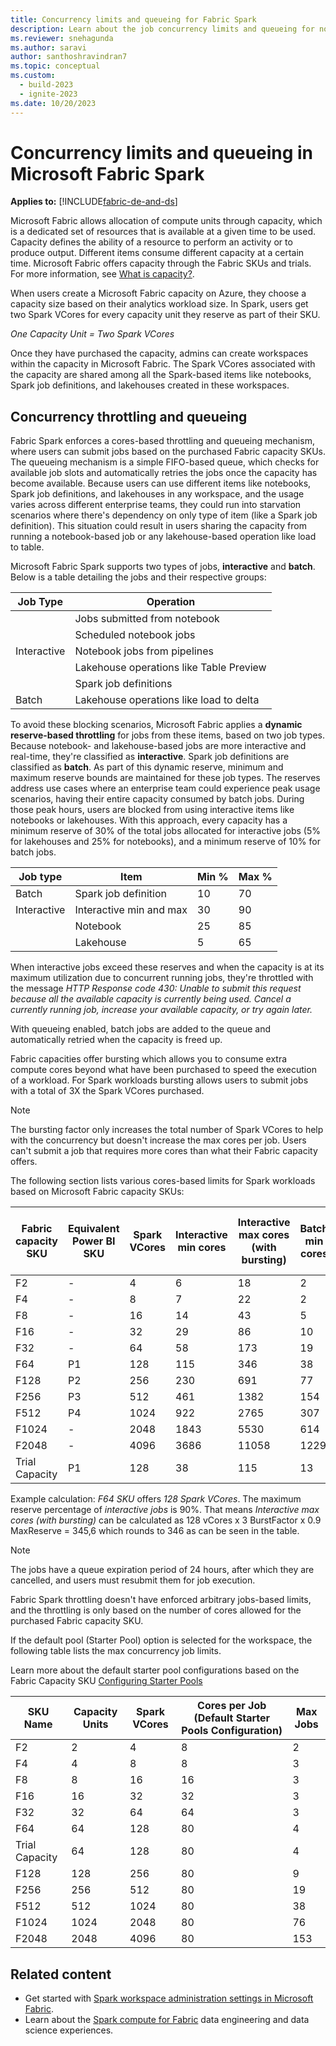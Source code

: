```yaml
---
title: Concurrency limits and queueing for Fabric Spark
description: Learn about the job concurrency limits and queueing for notebooks, Spark job definitions, and lakehouse jobs in Fabric.
ms.reviewer: snehagunda
ms.author: saravi
author: santhoshravindran7
ms.topic: conceptual
ms.custom:
  - build-2023
  - ignite-2023
ms.date: 10/20/2023
---
```

# Concurrency limits and queueing in Microsoft Fabric Spark

**Applies to:** [!INCLUDE[fabric-de-and-ds](includes/fabric-de-ds.md)]

Microsoft Fabric allows allocation of compute units through capacity, which is a dedicated set of resources that is available at a given time to be used. Capacity defines the ability of a resource to perform an activity or to produce output. Different items consume different capacity at a certain time. Microsoft Fabric offers capacity through the Fabric SKUs and trials. For more information, see [What is capacity?](../enterprise/scale-capacity.md).

When users create a Microsoft Fabric capacity on Azure, they choose a capacity size based on their analytics workload size. In Spark, users get two Spark VCores for every capacity unit they reserve as part of their SKU.

*One Capacity Unit = Two Spark VCores*

Once they have purchased the capacity, admins can create workspaces within the capacity in Microsoft Fabric. The Spark VCores associated with the capacity are shared among all the Spark-based items like notebooks, Spark job definitions, and lakehouses created in these workspaces.

## Concurrency throttling and queueing

Fabric Spark enforces a cores-based throttling and queueing mechanism, where users can submit jobs based on the purchased Fabric capacity SKUs. The queueing mechanism is a simple FIFO-based queue, which checks for available job slots and automatically retries the jobs once the capacity has become available. Because users can use different items like notebooks, Spark job definitions, and lakehouses in any workspace, and the usage varies across different enterprise teams, they could run into starvation scenarios where there's dependency on only type of item (like a Spark job definition). This situation could result in users sharing the capacity from running a notebook-based job or any lakehouse-based operation like load to table.

Microsoft Fabric Spark supports two types of jobs, **interactive** and **batch**. Below is a table detailing the jobs and their respective groups:

| Job Type    | Operation                                         |
| ----------- | ------------------------------------------------- |
|             | Jobs submitted from notebook                      |
|             | Scheduled notebook jobs                           |
| Interactive | Notebook jobs from pipelines                      |
|             | Lakehouse operations like Table Preview           |
|             | Spark job definitions                             |
| Batch       | Lakehouse operations like load to delta           |


To avoid these blocking scenarios, Microsoft Fabric applies a **dynamic reserve-based throttling** for jobs from these items, based on two job types. Because notebook- and lakehouse-based jobs are more interactive and real-time, they're classified as **interactive**. Spark job definitions are classified as **batch**. As part of this dynamic reserve, minimum and maximum reserve bounds are maintained for these job types. The reserves address use cases where an enterprise team could experience peak usage scenarios, having their entire capacity consumed by batch jobs. During those peak hours, users are blocked from using interactive items like notebooks or lakehouses. With this approach, every capacity has a minimum reserve of 30% of the total jobs allocated for interactive jobs (5% for lakehouses and 25% for notebooks), and a minimum reserve of 10% for batch jobs.

| Job type | Item | Min % | Max % |
|--|--|--|--|
| Batch | Spark job definition | 10 | 70 |
| Interactive | Interactive min and max | 30 | 90 |
|  | Notebook | 25 | 85 |
|  | Lakehouse | 5 | 65 |

When interactive jobs exceed these reserves and when the capacity is at its maximum utilization due to concurrent running jobs, they're throttled with the message *HTTP Response code 430: Unable to submit this request because all the available capacity is currently being used. Cancel a currently running job, increase your available capacity, or try again later.*

With queueing enabled, batch jobs are added to the queue and automatically retried when the capacity is freed up.

Fabric capacities offer bursting which allows you to consume extra compute cores beyond what have been purchased to speed the execution of a workload. For Spark workloads bursting allows users to submit jobs with a total of 3X the Spark VCores purchased.

> [!NOTE]
> The bursting factor only increases the total number of Spark VCores to help with the concurrency but doesn't increase the max cores per job. Users can't submit a job that requires more cores than what their Fabric capacity offers.

The following section lists various cores-based limits for Spark workloads based on Microsoft Fabric capacity SKUs:

| Fabric capacity SKU | Equivalent Power BI SKU | Spark VCores | Interactive min cores | Interactive max cores (with bursting) | Batch min cores | Batch max cores (with bursting) | Queue limit |
|--|--|--|--|--|--|--|--|
| F2 | - | 4 | 6 | 18 | 2 | 14 | 4 |
| F4 | - | 8 | 7 | 22 | 2 | 17 | 4 |
| F8 | - | 16 | 14 | 43 | 5 | 34 | 8 |
| F16 | - | 32 | 29 | 86 | 10 | 67 | 16 |
| F32 | - | 64 | 58 | 173 | 19 | 134 | 32 |
| F64 | P1 | 128 | 115 | 346 | 38 | 269 | 64 |
| F128 | P2 | 256 | 230 | 691 | 77 | 538 | 128 |
| F256 | P3 | 512 | 461 | 1382 | 154 | 1075 | 256 |
| F512 | P4 | 1024 | 922 | 2765 | 307 | 2150 | 512 |
| F1024 | - | 2048 | 1843 | 5530 | 614 | 4301 | 1024 |
| F2048 | - | 4096 | 3686 | 11058 | 1229 | 8602 | 2048 |
| Trial Capacity | P1 | 128 | 38 | 115 | 13 | 90 | NA |

Example calculation:
*F64 SKU* offers *128 Spark VCores*. The maximum reserve percentage of *interactive jobs* is 90%.  That means *Interactive max cores (with bursting)* can be calculated as 128 vCores x 3 BurstFactor x 0.9 MaxReserve = 345,6 which rounds to 346 as can be seen in the table.

> [!NOTE]
> The jobs have a queue expiration period of 24 hours, after which they are cancelled, and users must resubmit them for job execution.

Fabric Spark throttling doesn't have enforced arbitrary jobs-based limits, and the throttling is only based on the number of cores allowed for the purchased Fabric capacity SKU.

If the default pool (Starter Pool) option is selected for the workspace, the following table lists the max concurrency job limits.

Learn more about the default starter pool configurations based on the Fabric Capacity SKU [Configuring Starter Pools](configure-starter-pools.md)

| SKU Name         | Capacity Units | Spark VCores | Cores per Job (Default Starter Pools Configuration)| Max Jobs |
|------------------|----------------|--------------|---------------------------|----------|
| F2               | 2              | 4            | 8                         | 2        |
| F4               | 4              | 8            | 8                         | 3        |
| F8               | 8              | 16           | 16                        | 3        |
| F16              | 16             | 32           | 32                        | 3        |
| F32              | 32             | 64           | 64                        | 3        |
| F64              | 64             | 128          | 80                        | 4        |
| Trial Capacity   | 64             | 128          | 80                        | 4        |
| F128             | 128            | 256          | 80                        | 9        |
| F256             | 256            | 512          | 80                        | 19       |
| F512             | 512            | 1024         | 80                        | 38       |
| F1024            | 1024           | 2048         | 80                        | 76       |
| F2048            | 2048           | 4096         | 80                        | 153      |

## Related content

- Get started with [Spark workspace administration settings in Microsoft Fabric](workspace-admin-settings.md).
- Learn about the [Spark compute for Fabric](spark-compute.md) data engineering and data science experiences.
